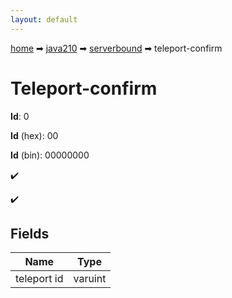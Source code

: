 ```yaml
---
layout: default
---
```


[home](/) ➡ [java210](/protocol/java210) ➡ [serverbound](/protocol/java210/serverbound) ➡ teleport-confirm

# Teleport-confirm

**Id**: 0

**Id** (hex): 00

**Id** (bin): 00000000

✔️

✔️

## Fields

Name | Type
---|---
teleport id | varuint

